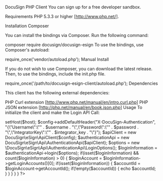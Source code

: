 DocuSign PHP Client
You can sign up for a free developer sandbox.

Requirements
PHP 5.3.3 or higher [http://www.php.net/].

Installation
Composer

You can install the bindings via Composer. Run the following command:

composer require docusign/docusign-esign
To use the bindings, use Composer's autoload:

require_once('vendor/autoload.php');
Manual Install

If you do not wish to use Composer, you can download the latest release. Then, to use the bindings, include the init.php file.

require_once('/path/to/docusign-esign-client/autoload.php');
Dependencies

This client has the following external dependencies:

PHP Curl extension [http://www.php.net/manual/en/intro.curl.php]
PHP JSON extension [http://php.net/manual/en/book.json.php]
Usage
To initialize the client and make the Login API Call:

<?php
    class DocuSignSample
    {
        public function login()
        {
            $username = "[EMAIL]";
            $password = "[PASSWORD]";
            $integrator_key = "[INTEGRATOR_KEY]";
            $host = "https://demo.docusign.net/restapi";

            $config = new DocuSign\eSign\Configuration();
            $config->setHost($host);
            $config->addDefaultHeader("X-DocuSign-Authentication", "{\"Username\":\"" . $username . "\",\"Password\":\"" . $password . "\",\"IntegratorKey\":\"" . $integrator_key . "\"}");

            $apiClient = new DocuSign\eSign\ApiClient($config);

            $authenticationApi = new DocuSign\eSign\Api\AuthenticationApi($apiClient);

            $options = new \DocuSign\eSign\Api\AuthenticationApi\LoginOptions();

            $loginInformation = $authenticationApi->login($options);
            if(isset($loginInformation) && count($loginInformation) > 0)
            {
                $loginAccount = $loginInformation->getLoginAccounts()[0];
                if(isset($loginInformation))
                {
                    $accountId = $loginAccount->getAccountId();
                    if(!empty($accountId))
                    {
                        echo $accountId;
                    }
                }
            }
        }
    }
    ?>
